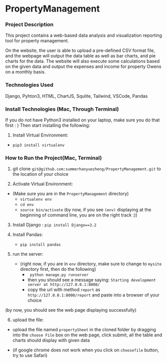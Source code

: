 # PropertyManagement
### Project Description
This project contains a web-based data analysis and visualization reporting tool for property management. 

On the website, the user is able to upload a pre-defined CSV format file, and the webpage will output the data table as well as bar charts, and pie charts for the data. The website will also execute some calculations based on the given data and output the expenses and income for property Owens on a monthly basis. 

### Technologies Used
Django, Pyhton3, HTML, ChartJS, Squlite, Tailwind, VSCode, Pandas

### Install Technologies (Mac, Through Terminal)
If you do not have Python3 installed on your laptop, make sure you do that first : )
Then start installing the following:

1. Install Virtual Environment: 
  * `pip3 install virtualenv`


### How to Run the Project(Mac, Terminal)
1. git clone `git@github.com:summerhanyuezheng/PropertyManagement.git` to the location of your choice

2. Activate Virtual Environment: 
  - (Make sure you are in the `PropertyManagement` directory)
    * `virtualenv env`
    * `cd env`
    * `source bin/activate`
(by now, if you see `(env)` displaying at the beginning of command line, you are on the right track :))
  
3. Install Django :
   `pip install Django==3.2`
  
4. Install Pandas:
    * `pip install pandas`
    
5. run the server:
   - (right now, if you are in `env` directory, make sure to change to `mysite` directory first, then do the following)
     * ` python manage.py runserver`
     * then you should see a message saying: `Starting development server at http://127.0.0.1:8000/`
     * copy the url with method `report` as `http://127.0.0.1:8000/report` and paste into a browser of your choice
     
     
(by now, you should see the web page displaying successfully)

6. upload the file:
 * upload the file named `propertySheet` in the cloned folder by dragging into the `choose File` box on the web page, click submit, all the table and charts should display with given data 
 - (if google chrome does not work when you click on `choosefile` button, try to use Safari)
   

